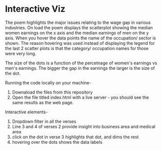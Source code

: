 # Interactive Viz

The poem highlights the major issues relating to the wage gap in various industries.
On load the poem displays the scatterplot showing the median women earnings on the x axis and the median earnings of men on the y axis.
When you hover the data points the name of the occupation/ sector is shown. The reason hovering was used instead of displaying the legend for the last 2 scatter plots is that the category/ occupation names for those were very long.

The size of the dots is a function of the percetnage of women's earnings vs men's earnings. The bigger the gap in the earnings the larger is the size of the dot.


Running the code locally on your machine-

1. Downaload the files from this repository 
2. Open the file titled index.html with a live server - you should see the same results as the web page.

Interactive elements-

1. Dropdown filter in all the verses
2. Line 3 and 4 of verses 2 provide insight into business area and medical area
3. click on the dot in verse 3 highlights that dot, and dims the rest
4. hovering over the dots shows the data labels


   
